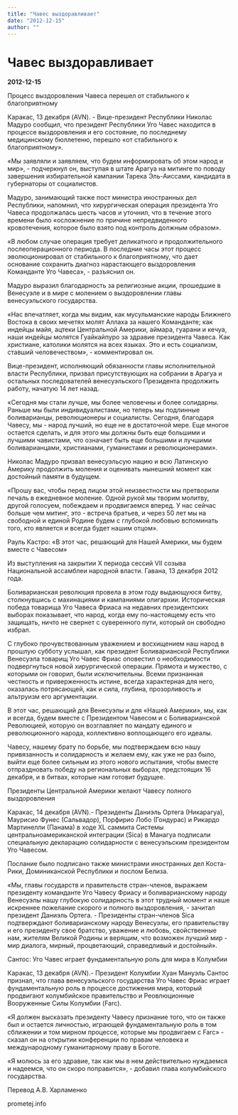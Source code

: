 ```yaml
---
title: "Чавес выздоравливает"
date: "2012-12-15"
author: ""
---
```


# Чавес выздоравливает

**2012-12-15** 

Процесс выздоровления Чавеса перешел от стабильного к благоприятному

Каракас, 13 декабря (AVN).  - Вице-президент Республики Николас Мадуро сообщил, что президент  Республики Уго Чавес находится в процессе выздоровления и его состояние,  по последнему медицинскому бюллетеню, перешло «от стабильного к  благоприятному».

«Мы  заявляли и заявляем, что будем информировать об этом народ и мир», -  подчеркнул он, выступая в штате Арагуа на митинге по поводу завершения  избирательной кампании Тарека Эль-Аиссами, кандидата в губернаторы от  социалистов.

Мадуро, занимающий  также пост министра иностранных дел Республики, напомнил, что  хирургическая операция президента Уго Чавеса продолжалась шесть часов и  уточнил, что в течение этого времени было «осложнение по причине  непредвиденного кровотечения, которое было взято под контроль должным  образом».

«В  любом случае операция требует деликатного и продолжительного  послеоперационного периода. В последние часы этот процесс  эволюционировал от стабильного к благоприятному, что дает основание  сохранить диагноз нарастающего выздоровления Команданте Уго Чавеса», -  разъяснил он.

Мадуро  выразил благодарность за религиозные акции, прошедшие в Венесуэле и в  мире с молением о выздоровлении главы венесуэльского государства.

«Нас  впечатляет, когда мы видим, как мусульманские народы Ближнего Востока в  своих мечетях молят Аллаха за нашего Команданте; как индейцы майя,  ацтеки Центральной Америки, аймара, гуарани и кечуа, наши индейцы  молятся Гуайкайпуро за здравие президента Чавеса. Как христиане,  католики молятся на всех языках. Это и есть социализм, ставший  человечеством», - комментировал он.

Вице-президент,  исполняющий обязанности главы исполнительной власти Республики, призвал  присутствующих на собрании в Арагуа и остальных последователей  венесуэльского Президента продолжить работу, начатую 14 лет назад.

«Сегодня  мы стали лучше, мы более человечны и более солидарны. Раньше мы были  индивидуалистами, но теперь мы подлинные боливарианцы, революционеры и  социалисты. Сегодня, благодаря Чавесу, мы - народ лучший, но еще не в  достаточной мере. Еще многое остается сделать, и для этого мы должны  быть еще большими и лучшими чавистами, что означает быть еще большими и  лучшими боливарианцами, христианами, гуманистами и революционерами».

Николас  Мадуро призвал венесуэльсую нацию и всю Латинскую Америку продолжить  моления и оценивать нынешний момент как достойный памяти в будущем.

«Прошу  вас, чтобы перед лицом этой неизвестности мы претворили печаль в  ежедневное моление. Одной рукой мы творим молитву, другой голосуем,  побеждаем и продвигаемся вперед. У нас сейчас больше чем митинг, это -  встреча братьев, и через 50 лет мы на свободной и единой Родине будем с  глубокой любовью вспоминать того, кто является и всегда будет нашим  отцом».

Рауль Кастро: «В этот час, решающий для Нашей Америки, мы будем вместе с Чавесом»

Из выступления на закрытии X периода сессий VII созыва Национальной ассамблеи народной власти. Гавана, 13 декабря 2012 года.

Боливарианская  революция провела в этом году выдающуюся битву, столкнувшись с  махинациями и кампаниями олигархии. Историческая победа товарища Уго  Чавеса Фриаса на недавних президентских выборах показывает, что народ,  когда ему по-настоящему есть что защищать, ничто не свернет с  суверенного пути, который он свободно избрал.

С  глубоко прочувствованным уважением и восхищением наш народ в прошлую  субботу услышал, как президент Боливарианской Республики Венесуэла  товарищ Уго Чавес Фриас оповестил о необходимости подвергнуться новой  хирургической операции. Прямота и мужество, с которыми он говорил, были  исключительны. Всеми признанная честность и приверженность истине,  всегда характерная для него, оказалась потрясающей, как и сила, глубина,  прозорливость и альтруизм его аргументации.

В  этот час, решающий для Венесуэлы и для «Нашей Америки», мы, как и  всегда, будем вместе с Президентом Чавесом и с Боливарианской  Революцией, которую он возглавляет по мандату единого и революционного  народа, коллективно воплощающего его идеалы.

Чавесу,  нашему брату по борьбе, мы подтверждаем всю нашу привязанность и  солидарность и желаем ему, как уже не раз было, выйти еще более сильным  из этого нового испытания, чтобы вместе отпраздновать победу на  региональных выборах, предстоящих 16 декабря, и в битвах, которые нам  готовит будущее.

Президенты Центральной Америки желают Чавесу полного выздоровления

Каракас, 14 декабря (AVN).-  Президенты Даниэль Ортега (Никарагуа), Маурисио Фунес (Сальвадор),  Порфирио Лобо (Гондурас) и Рикардо Мартинелли (Панама) в ходе XL саммита Системы центральноамериканской интеграции (Sica) в Манагуа подписали специальную декларацию солидарности с венесуэльским президентом Уго Чавесом.

Послание было подписано также министрами иностранных дел Коста-Рики, Доминиканской Республики и послом Белиза.

«Мы,  главы государств и правительств стран-членов, выражаем президенту  команданте Уго Чавесу Фриасу и боливарианскому народу Венесуэлы нашу  глубокую солидарность в этот трудный момент и наше искреннее пожелание  скорого и полного выздоровления, - зачитал президент Даниэль Ортега. -  Президенты стран-членов Sica  подтверждают боливарианскому народу Венесуэлы, его правительству и его  президенту свое братство, уважение и любовь, свойственные нам, жителям  Великой Родины и верящим, что возможен лучший мир - мир диалога, мирный,  процветающий, справедливый и достойный».

Сантос: Уго Чавес играет фундаментальную роль для мира в Колумбии

Каракас, 13 декабря (AVN).-  Президент Колумбии Хуан Мануэль Сантос признал, что глава  венесуэльского государства Уго Чавес Фриас играет фундаментальную роль в  процессе достижения мира, который продвигают колумбийское правительство  и Реовлюционные Вооруженные Силы Колумбии (Farc).

«Я  должен высказать президенту Чавесу признание того, что он также был и  остается личностью, играющей фундаментальную роль в том сближении и том  мирном процессе, которые мы продвигаем с Farc» - сказал он на открытии конференции по правам человека и международному гуманитарному праву в Боготе.

«Я  молюсь за его здравие, так как мы в нем действительно нуждаемся и  надеемся, что он скоро поправится», - добавил глава колумбийского  государства.

Перевод А.В. Харламенко

prometej.info